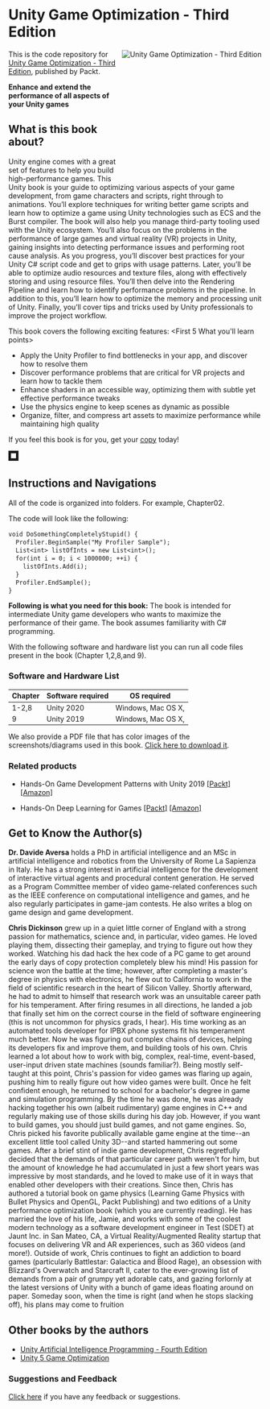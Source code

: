 # 	Unity Game Optimization - Third Edition

<a href="https://www.packtpub.com/game-development/unity-game-optimization-third-edition?utm_source=github&utm_medium=repository&utm_campaign=9781838556518"><img src="https://www.packtpub.com/media/catalog/product/cache/e4d64343b1bc593f1c5348fe05efa4a6/9/7/9781838556518-original.jpeg" alt="Unity Game Optimization - Third Edition" height="256px" align="right"></a>

This is the code repository for [Unity Game Optimization - Third Edition](https://www.packtpub.com/game-development/unity-game-optimization-third-edition?utm_source=github&utm_medium=repository&utm_campaign=9781838556518), published by Packt.

**Enhance and extend the performance of all aspects of your Unity games**

## What is this book about?
Unity engine comes with a great set of features to help you build high-performance games. This Unity book is your guide to optimizing various aspects of your game development, from game characters and scripts, right through to animations.
You’ll explore techniques for writing better game scripts and learn how to optimize a game using Unity technologies such as ECS and the Burst compiler. The book will also help you manage third-party tooling used with the Unity ecosystem. You’ll also focus on the problems in the performance of large games and virtual reality (VR) projects in Unity, gaining insights into detecting performance issues and performing root cause analysis. As you progress, you’ll discover best practices for your Unity C# script code and get to grips with usage patterns. Later, you’ll be able to optimize audio resources and texture files, along with effectively storing and using resource files. You’ll then delve into the Rendering Pipeline and learn how to identify performance problems in the pipeline. In addition to this, you’ll learn how to optimize the memory and processing unit of Unity. Finally, you’ll cover tips and tricks used by Unity professionals to improve the project workflow.

This book covers the following exciting features: <First 5 What you'll learn points>
* Apply the Unity Profiler to find bottlenecks in your app, and discover how to resolve them
* Discover performance problems that are critical for VR projects and learn how to tackle them
* Enhance shaders in an accessible way, optimizing them with subtle yet effective performance tweaks
* Use the physics engine to keep scenes as dynamic as possible
* Organize, filter, and compress art assets to maximize performance while maintaining high quality

If you feel this book is for you, get your [copy](https://www.amazon.com/dp/1838556516) today!

<a href="https://www.packtpub.com/?utm_source=github&utm_medium=banner&utm_campaign=GitHubBanner"><img src="https://raw.githubusercontent.com/PacktPublishing/GitHub/master/GitHub.png" 
alt="https://www.packtpub.com/" border="5" /></a>


## Instructions and Navigations
All of the code is organized into folders. For example, Chapter02.

The code will look like the following:
```
void DoSomethingCompletelyStupid() { 
  Profiler.BeginSample("My Profiler Sample");  
  List<int> listOfInts = new List<int>();  
  for(int i = 0; i < 1000000; ++i) {    
    listOfInts.Add(i);  
  }
  Profiler.EndSample();
}
```

**Following is what you need for this book:**
The book is intended for intermediate Unity game developers who wants to maximize the performance of their game. The book assumes familiarity with C# programming.

With the following software and hardware list you can run all code files present in the book (Chapter 1,2,8,and 9).

### Software and Hardware List

| Chapter  | Software required              | OS required        |                
| -------- | -------------------------------| -------------------|
| 1-2,8    | Unity 2020                     | Windows, Mac OS X, |
| 9        | Unity 2019                     | Windows, Mac OS X, |



We also provide a PDF file that has color images of the screenshots/diagrams used in this book. [Click here to download it](https://static.packt-cdn.com/downloads/9781838556518_ColorImages.pdf).



### Related products <Other books you may enjoy>
* Hands-On Game Development Patterns with Unity 2019 [[Packt]](https://www.packtpub.com/in/game-development/hands-game-development-patterns-unity-2019?utm_source=github&utm_medium=repository&utm_campaign=9781789349337) [[Amazon]](https://www.amazon.com/dp/1789349338)

* Hands-On Deep Learning for Games [[Packt]](https://www.packtpub.com/in/game-development/hands-deep-learning-games?utm_source=github&utm_medium=repository&utm_campaign=9781788994071) [[Amazon]](https://www.amazon.com/dp/B07Q71J7B9)

## Get to Know the Author(s)

**Dr. Davide Aversa** holds a PhD in artificial intelligence and an MSc in artificial intelligence and robotics from the University of Rome La Sapienza in Italy. He has a strong interest in artificial intelligence for the development of interactive virtual agents and procedural content generation. He served as a Program Committee member of video game-related conferences such as the IEEE conference on computational intelligence and games, and he also regularly participates in game-jam contests. He also writes a blog on game design and game development.

**Chris Dickinson** grew up in a quiet little corner of England with a strong passion for mathematics, science and, in particular, video games. He loved playing them, dissecting their gameplay, and trying to figure out how they worked. Watching his dad hack the hex code of a PC game to get around the early days of copy protection completely blew his mind! His passion for science won the battle at the time; however, after completing a master's degree in physics with electronics, he flew out to California to work in the field of scientific research in the heart of Silicon Valley. Shortly afterward, he had to admit to himself that research work was an unsuitable career path for his temperament. After firing resumes in all directions, he landed a job that finally set him on the correct course in the field of software engineering (this is not uncommon for physics grads, I hear). His time working as an automated tools developer for IPBX phone systems fit his temperament much better. Now he was figuring out complex chains of devices, helping its developers fix and improve them, and building tools of his own. Chris learned a lot about how to work with big, complex, real-time, event-based, user-input driven state machines (sounds familiar?). Being mostly self-taught at this point, Chris's passion for video games was flaring up again, pushing him to really figure out how video games were built. Once he felt confident enough, he returned to school for a bachelor's degree in game and simulation programming. By the time he was done, he was already hacking together his own (albeit rudimentary) game engines in C++ and regularly making use of those skills during his day job. However, if you want to build games, you should just build games, and not game engines. So, Chris picked his favorite publically available game engine at the time--an excellent little tool called Unity 3D--and started hammering out some games.
After a brief stint of indie game development, Chris regretfully decided that the demands of that particular career path weren't for him, but the amount of knowledge he had accumulated in just a few short years was impressive by most standards, and he loved to make use of it in ways that enabled other developers with their creations. Since then, Chris has authored a tutorial book on game physics (Learning Game Physics with Bullet Physics and OpenGL, Packt Publishing) and two editions of a Unity performance optimization book (which you are currently reading). He has married the love of his life, Jamie, and works with some of the coolest modern technology as a software development engineer in Test (SDET) at Jaunt Inc. in San Mateo, CA, a Virtual Reality/Augmented Reality startup that focuses on delivering VR and AR experiences, such as 360 videos (and more!).
Outside of work, Chris continues to fight an addiction to board games (particularly Battlestar: Galactica and Blood Rage), an obsession with Blizzard's Overwatch and Starcraft II, cater to the ever-growing list of demands from a pair of grumpy yet adorable cats, and gazing forlornly at the latest versions of Unity with a bunch of game ideas floating around on paper. Someday soon, when the time is right (and when he stops slacking off), his plans may come to fruition


## Other books by the authors
* [Unity Artificial Intelligence Programming - Fourth Edition](https://www.packtpub.com/in/game-development/unity-artificial-intelligence-programming-fourth-edition?utm_source=github&utm_medium=repository&utm_campaign=9781789533910)
* [Unity 5 Game Optimization](https://www.packtpub.com/in/game-development/unity-5-game-optimization?utm_source=github&utm_medium=repository&utm_campaign=9781785884580)

### Suggestions and Feedback
[Click here](https://docs.google.com/forms/d/e/1FAIpQLSdy7dATC6QmEL81FIUuymZ0Wy9vH1jHkvpY57OiMeKGqib_Ow/viewform) if you have any feedback or suggestions.
